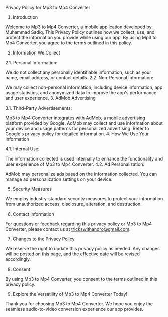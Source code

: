 Privacy Policy for Mp3 to Mp4 Converter


1. Introduction

Welcome to Mp3 to Mp4 Converter, a mobile application developed by Muhammad Sadiq. This Privacy Policy outlines how we collect, use, and protect the information you provide while using our app. By using Mp3 to Mp4 Converter, you agree to the terms outlined in this policy.

2. Information We Collect

2.1. Personal Information:

We do not collect any personally identifiable information, such as your name, email address, or contact details.
2.2. Non-Personal Information:

We may collect non-personal information, including device information, app usage statistics, and anonymized data to improve the app's performance and user experience.
3. AdMob Advertising

3.1. Third-Party Advertisements:

Mp3 to Mp4 Converter integrates with AdMob, a mobile advertising platform provided by Google.
AdMob may collect and use information about your device and usage patterns for personalized advertising. Refer to Google's privacy policy for detailed information.
4. How We Use Your Information

4.1. Internal Use:

The information collected is used internally to enhance the functionality and user experience of Mp3 to Mp4 Converter.
4.2. Ad Personalization:

AdMob may personalize ads based on the information collected. You can manage ad personalization settings on your device.

5. Security Measures

We employ industry-standard security measures to protect your information from unauthorized access, disclosure, alteration, and destruction.

6. Contact Information

For questions or feedback regarding this privacy policy or Mp3 to Mp4 Converter, please contact us at trickswithandro@gmail.com.

7. Changes to the Privacy Policy

We reserve the right to update this privacy policy as needed. Any changes will be posted on this page, and the effective date will be revised accordingly.

8. Consent

By using Mp3 to Mp4 Converter, you consent to the terms outlined in this privacy policy.

9. Explore the Versatility of Mp3 to Mp4 Converter Today!

Thank you for choosing Mp3 to Mp4 Converter. We hope you enjoy the seamless audio-to-video conversion experience our app provides.

